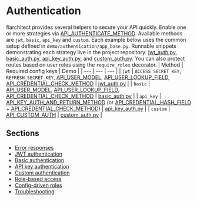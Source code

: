 # Authentication

flarchitect provides several helpers to secure your API quickly. Enable one or
more strategies via [API_AUTHENTICATE_METHOD](configuration.html#AUTHENTICATE_METHOD).
Available methods are `jwt`, `basic`, `api_key` and `custom`.
Each example below uses the common setup defined in
`demo/authentication/app_base.py`. Runnable snippets demonstrating each
strategy live in the project repository: [jwt_auth.py](https://github.com/lewis-morris/flarchitect/blob/master/demo/authentication/jwt_auth.py), [basic_auth.py](https://github.com/lewis-morris/flarchitect/blob/master/demo/authentication/basic_auth.py),
[api_key_auth.py](https://github.com/lewis-morris/flarchitect/blob/master/demo/authentication/api_key_auth.py), and [custom_auth.py](https://github.com/lewis-morris/flarchitect/blob/master/demo/authentication/custom_auth.py). You can also protect routes based on
user roles using the `require_roles` decorator.
| Method | Required config keys | Demo |
| --- | --- | --- |
| `jwt` | `ACCESS_SECRET_KEY`, `REFRESH_SECRET_KEY`, [API_USER_MODEL](configuration.html#USER_MODEL), [API_USER_LOOKUP_FIELD](configuration.html#USER_LOOKUP_FIELD), [API_CREDENTIAL_CHECK_METHOD](configuration.html#CREDENTIAL_CHECK_METHOD) | [jwt_auth.py](https://github.com/lewis-morris/flarchitect/blob/master/demo/authentication/jwt_auth.py) |
| `basic` | [API_USER_MODEL](configuration.html#USER_MODEL), [API_USER_LOOKUP_FIELD](configuration.html#USER_LOOKUP_FIELD), [API_CREDENTIAL_CHECK_METHOD](configuration.html#CREDENTIAL_CHECK_METHOD) | [basic_auth.py](https://github.com/lewis-morris/flarchitect/blob/master/demo/authentication/basic_auth.py) |
| `api_key` | [API_KEY_AUTH_AND_RETURN_METHOD](configuration.html#KEY_AUTH_AND_RETURN_METHOD) (or [API_CREDENTIAL_HASH_FIELD](configuration.html#CREDENTIAL_HASH_FIELD) + [API_CREDENTIAL_CHECK_METHOD](configuration.html#CREDENTIAL_CHECK_METHOD)) | [api_key_auth.py](https://github.com/lewis-morris/flarchitect/blob/master/demo/authentication/api_key_auth.py) |
| `custom` | [API_CUSTOM_AUTH](configuration.html#CUSTOM_AUTH) | [custom_auth.py](https://github.com/lewis-morris/flarchitect/blob/master/demo/authentication/custom_auth.py) |

## Sections

- [Error responses](error-responses.md)
- [JWT authentication](jwt-authentication.md)
- [Basic authentication](basic-authentication.md)
- [API key authentication](api-key-authentication.md)
- [Custom authentication](custom-authentication.md)
- [Role-based access](role-based-access.md)
- [Config-driven roles](config-driven-roles.md)
- [Troubleshooting](troubleshooting.md)
